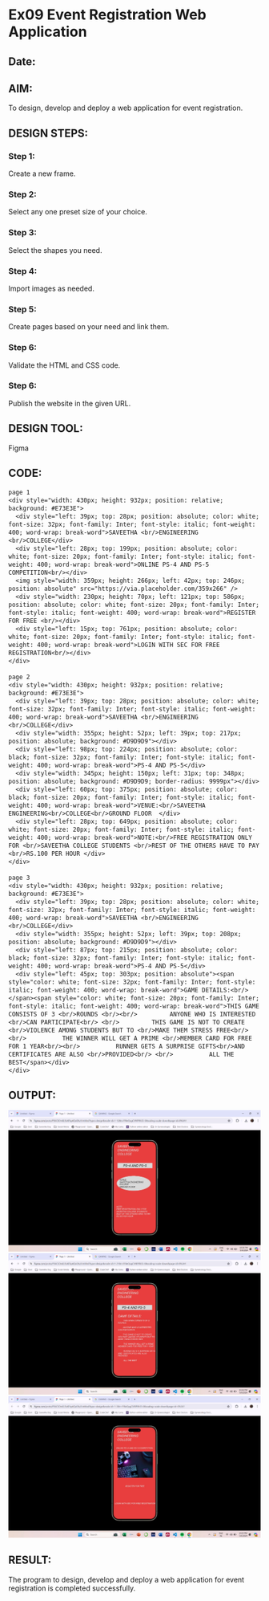 # Ex09 Event Registration Web Application
## Date:

## AIM:
To design, develop and deploy a web application for event registration.

## DESIGN STEPS:

### Step 1:
Create a new frame.

### Step 2:
Select any one preset size of your choice.

### Step 3:
Select the shapes you need.

### Step 4:
Import images as needed.

### Step 5:
Create pages based on your need and link them.

### Step 6:

Validate the HTML and CSS code.

### Step 6:

Publish the website in the given URL.

## DESIGN TOOL:
Figma

## CODE:
```
page 1
<div style="width: 430px; height: 932px; position: relative; background: #E73E3E">
  <div style="left: 39px; top: 28px; position: absolute; color: white; font-size: 32px; font-family: Inter; font-style: italic; font-weight: 400; word-wrap: break-word">SAVEETHA <br/>ENGINEERING <br/>COLLEGE</div>
  <div style="left: 28px; top: 199px; position: absolute; color: white; font-size: 20px; font-family: Inter; font-style: italic; font-weight: 400; word-wrap: break-word">ONLINE PS-4 AND PS-5 COMPETITION<br/></div>
  <img style="width: 359px; height: 266px; left: 42px; top: 246px; position: absolute" src="https://via.placeholder.com/359x266" />
  <div style="width: 230px; height: 70px; left: 121px; top: 586px; position: absolute; color: white; font-size: 20px; font-family: Inter; font-style: italic; font-weight: 400; word-wrap: break-word">REGISTER FOR FREE <br/></div>
  <div style="left: 15px; top: 761px; position: absolute; color: white; font-size: 20px; font-family: Inter; font-style: italic; font-weight: 400; word-wrap: break-word">LOGIN WITH SEC FOR FREE REGISTRATION<br/></div>
</div>

page 2
<div style="width: 430px; height: 932px; position: relative; background: #E73E3E">
  <div style="left: 39px; top: 28px; position: absolute; color: white; font-size: 32px; font-family: Inter; font-style: italic; font-weight: 400; word-wrap: break-word">SAVEETHA <br/>ENGINEERING <br/>COLLEGE</div>
  <div style="width: 355px; height: 52px; left: 39px; top: 217px; position: absolute; background: #D9D9D9"></div>
  <div style="left: 98px; top: 224px; position: absolute; color: black; font-size: 32px; font-family: Inter; font-style: italic; font-weight: 400; word-wrap: break-word">PS-4 AND PS-5</div>
  <div style="width: 345px; height: 150px; left: 31px; top: 348px; position: absolute; background: #D9D9D9; border-radius: 9999px"></div>
  <div style="left: 60px; top: 375px; position: absolute; color: black; font-size: 20px; font-family: Inter; font-style: italic; font-weight: 400; word-wrap: break-word">VENUE:<br/>SAVEETHA ENGINEERING<br/>COLLEGE<br/>GROUND FLOOR  </div>
  <div style="left: 28px; top: 649px; position: absolute; color: white; font-size: 20px; font-family: Inter; font-style: italic; font-weight: 400; word-wrap: break-word">NOTE:<br/>FREE REGISTRATION ONLY FOR <br/>SAVEETHA COLLEGE STUDENTS <br/>REST OF THE OTHERS HAVE TO PAY <br/>RS.100 PER HOUR </div>
</div>

page 3
<div style="width: 430px; height: 932px; position: relative; background: #E73E3E">
  <div style="left: 39px; top: 28px; position: absolute; color: white; font-size: 32px; font-family: Inter; font-style: italic; font-weight: 400; word-wrap: break-word">SAVEETHA <br/>ENGINEERING <br/>COLLEGE</div>
  <div style="width: 355px; height: 52px; left: 39px; top: 208px; position: absolute; background: #D9D9D9"></div>
  <div style="left: 87px; top: 215px; position: absolute; color: black; font-size: 32px; font-family: Inter; font-style: italic; font-weight: 400; word-wrap: break-word">PS-4 AND PS-5</div>
  <div style="left: 45px; top: 303px; position: absolute"><span style="color: white; font-size: 32px; font-family: Inter; font-style: italic; font-weight: 400; word-wrap: break-word">GAME DETAILS:<br/>      </span><span style="color: white; font-size: 20px; font-family: Inter; font-style: italic; font-weight: 400; word-wrap: break-word">THIS GAME CONSISTS OF 3 <br/>ROUNDS <br/><br/>         ANYONE WHO IS INTERESTED <br/>CAN PARTICIPATE<br/> <br/>         THIS GAME IS NOT TO CREATE <br/>VIOLENCE AMONG STUDENTS BUT TO <br/>MAKE THEM STRESS FREE<br/><br/>          THE WINNER WILL GET A PRIME <br/>MEMBER CARD FOR FREE FOR 1 YEAR<br/><br/>          RUNNER GETS A SURPRISE GIFTS<br/>AND  CERTIFICATES ARE ALSO <br/>PROVIDED<br/> <br/>          ALL THE BEST</span></div>
</div>
```
## OUTPUT:
![alt text](<WhatsApp Image 2024-05-06 at 22.50.59_0edd6638-1.jpg>) 
![alt text](<WhatsApp Image 2024-05-06 at 22.50.59_1c22a5c4-1.jpg>) 
![alt text](<WhatsApp Image 2024-05-06 at 22.51.00_e19970f3-1.jpg>)

## RESULT:
The program to design, develop and deploy a web application for event registration is completed successfully.
